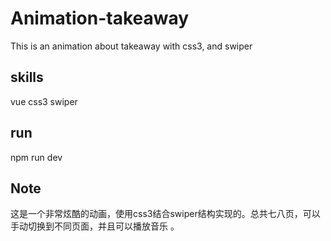 # Animation-takeaway
This is an animation about takeaway with css3, and swiper
## skills
vue css3 swiper
## run 
npm run dev
## Note
这是一个非常炫酷的动画，使用css3结合swiper结构实现的。总共七八页，可以手动切换到不同页面，并且可以播放音乐 。
